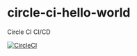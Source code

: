 # circle-ci-hello-world
Circle CI CI/CD

[![CircleCI](https://dl.circleci.com/status-badge/img/gh/ezeasorekene/circle-ci-hello-world/tree/main.svg?style=svg)](https://dl.circleci.com/status-badge/redirect/gh/ezeasorekene/circle-ci-hello-world/tree/main)
